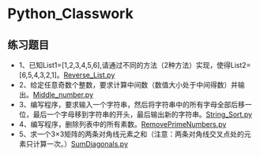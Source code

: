 # Python_Classwork
## 练习题目
*  1、已知List1=[1,2,3,4,5,6],请通过不同的方法（2种方法）实现，使得List2=[6,5,4,3,2,1]。[Reverse_List.py](https://github.com/zzLoschicos/Python_Classwork/blob/main/Reverse_List.py)
*  2、给定任意奇数个整数，要求计算中间数（数值大小处于中间得数）并输出。[Middle_number.py](https://github.com/zzLoschicos/Python_Classwork/blob/main/Middle_number.py)
*  3、编写程序，要求输入一个字符串，然后将字符串中的所有字母全部后移一位，最后一个字母移到字符串的开头，最后输出新的字符串。[String_Sort.py](https://github.com/zzLoschicos/Python_Classwork/blob/main/String_Sort.py)
*  4、编写程序，删除列表中的所有素数。[RemovePrimeNumbers.py](https://github.com/zzLoschicos/Python_Classwork/blob/main/RemovePrimeNumbers.py)
*  5、求一个3×3矩阵的两条对角线元素之和（注意：两条对角线交叉点处的元素只计算一次。）[SumDiagonals.py](https://github.com/zzLoschicos/Python_Classwork/blob/main/SumDiagonals.py) 
